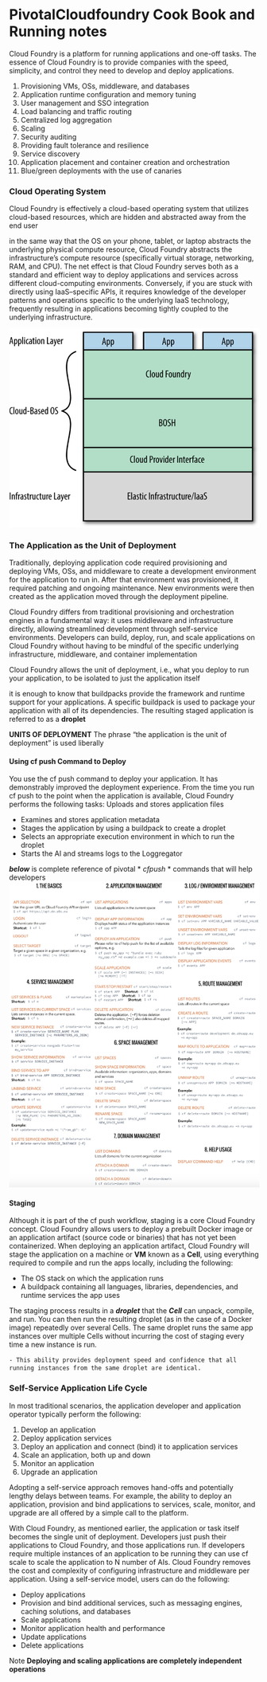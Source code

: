 # PivotalCloudfoundry Cook Book and Running notes

Cloud Foundry is a platform for running applications and one-off tasks. The essence of Cloud Foundry is to provide companies with the speed, simplicity, and control they need to develop and deploy applications.

1. Provisioning VMs, OSs, middleware, and databases
2. Application runtime configuration and memory tuning
3. User management and SSO integration
4. Load balancing and traffic routing
5. Centralized log aggregation
6. Scaling
7. Security auditing
8. Providing fault tolerance and resilience
9. Service discovery
10. Application placement and container creation and orchestration
11. Blue/green deployments with the use of canaries


### Cloud Operating System
Cloud Foundry is effectively a cloud-based operating system that utilizes cloud-based resources, which are hidden and abstracted away from the end user

in the same way that the OS on your phone, tablet, or laptop abstracts the underlying physical compute resource, Cloud Foundry abstracts the infrastructure’s compute resource (specifically virtual storage, networking, RAM, and CPU). The net effect is that Cloud Foundry serves both as a standard and efficient way to deploy applications and services across different cloud-computing environments. Conversely, if you are stuck with directly using IaaS–specific APIs, it requires knowledge of the developer patterns and operations specific to the underlying IaaS technology, frequently resulting in applications becoming tightly coupled to the underlying infrastructure.

![](https://github.com/Aslamlatheef/PivotalCloudfoundry/blob/master/PCF/cloudos.png)

### The Application as the Unit of Deployment
Traditionally, deploying application code required provisioning and deploying VMs, OSs, and middleware to create a development environment for the application to run in. After that environment was provisioned, it required patching and ongoing maintenance. New environments were then created as the application moved through the deployment pipeline.

Cloud Foundry differs from traditional provisioning and orchestration engines in a fundamental way: it uses middleware and infrastructure directly, allowing streamlined development through self-service environments. Developers can build, deploy, run, and scale applications on Cloud Foundry without having to be mindful of the specific underlying infrastructure, middleware, and container implementation

Cloud Foundry allows the unit of deployment, i.e., what you deploy to run your application, to be isolated to just the application itself

it is enough to know that buildpacks provide the framework and runtime support for your applications. A specific buildpack is used to package your application with all of its dependencies. The resulting staged application is referred to as a **droplet**

**UNITS OF DEPLOYMENT** The phrase “the application is the unit of deployment” is used liberally

#### Using cf push Command to Deploy
You use the cf push command to deploy your application. It has demonstrably improved the deployment experience. From the time you run cf push to the point when the application is available, Cloud Foundry performs the following tasks:
Uploads and stores application files
- Examines and stores application metadata
- Stages the application by using a buildpack to create a droplet
- Selects an appropriate execution environment in which to run the droplet
- Starts the AI and streams logs to the Loggregator

***below*** is complete reference of pivotal * *cfpush* * commands that will help developers
![](https://github.com/Aslamlatheef/PivotalCloudfoundry/blob/master/PCF/CFPUSHCR.png)


#### Staging
Although it is part of the cf push workflow, staging is a core Cloud Foundry concept. Cloud Foundry allows users to deploy a prebuilt Docker image or an application artifact (source code or binaries) that has not yet been containerized. When deploying an application artifact, Cloud Foundry will stage the application on a machine or **VM** known as a **Cell**, using everything required to compile and run the apps locally, including the following:
- The OS stack on which the application runs
- A buildpack containing all languages, libraries, dependencies, and runtime services the app uses

The staging process results in a ***droplet*** that the ***Cell*** can unpack, compile, and run. You can then run the resulting droplet (as in the case of a Docker image) repeatedly over several Cells. The same droplet runs the same app instances over multiple Cells without incurring the cost of staging every time a new instance is run. 

    - This ability provides deployment speed and confidence that all running instances from the same droplet are identical.

### Self-Service Application Life Cycle

In most traditional scenarios, the application developer and application operator typically perform the following:
1. Develop an application
2. Deploy application services
3. Deploy an application and connect (bind) it to application services
4. Scale an application, both up and down
5. Monitor an application
6. Upgrade an application

Adopting a self-service approach removes hand-offs and potentially lengthy delays between teams. For example, the ability to deploy an application, provision and bind applications to services, scale, monitor, and upgrade are all offered by a simple call to the platform.

With Cloud Foundry, as mentioned earlier, the application or task itself becomes the single unit of deployment. Developers just push their applications to Cloud Foundry, and those applications run. If developers require multiple instances of an application to be running they can use cf scale to scale the application to N number of AIs. Cloud Foundry removes the cost and complexity of configuring infrastructure and middleware per application. Using a self-service model, users can do the following:

- Deploy applications
- Provision and bind additional services, such as messaging engines, caching solutions, and databases
- Scale applications
- Monitor application health and performance
- Update applications
- Delete applications

 Note **Deploying and scaling applications are completely independent operations**







